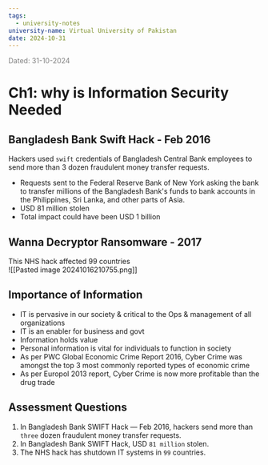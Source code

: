 ```yaml
---
tags:
  - university-notes
university-name: Virtual University of Pakistan
date: 2024-10-31
---
```


<span style="color: gray;">Dated: 31-10-2024</span>

# Ch1: why is Information Security Needed

## Bangladesh Bank Swift Hack - Feb 2016

Hackers used `swift` credentials of Bangladesh Central Bank employees to send more than 3 dozen fraudulent money transfer requests.

- Requests sent to the Federal Reserve Bank of New York asking the bank to transfer millions of the Bangladesh Bank's funds to bank accounts in the Philippines, Sri Lanka, and other parts of Asia.
- USD 81 million stolen
- Total impact could have been USD 1 billion

## Wanna Decryptor Ransomware - 2017

This NHS hack affected 99 countries  
![[Pasted image 20241016210755.png]]

## Importance of Information

- IT is pervasive in our society & critical to the Ops & management of all organizations
- IT is an enabler for business and govt
- Information holds value
- Personal information is vital for individuals to function in society
- As per PWC Global Economic Crime Report 2016, Cyber Crime was amongst the top 3 most commonly reported types of economic crime
- As per Europol 2013 report, Cyber Crime is now more profitable than the drug trade

## Assessment Questions

1. In Bangladesh Bank SWIFT Hack — Feb 2016, hackers send more than `three` dozen fraudulent money transfer requests.
2. In Bangladesh Bank SWIFT Hack, USD `81 million` stolen.
3. The NHS hack has shutdown IT systems in `99` countries.
